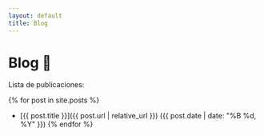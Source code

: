 ```yaml
---
layout: default
title: Blog
---
```


# Blog 📝

Lista de publicaciones:

{% for post in site.posts %}
- [{{ post.title }}]({{ post.url | relative_url }}) ({{ post.date | date: "%B %d, %Y" }})
{% endfor %}
